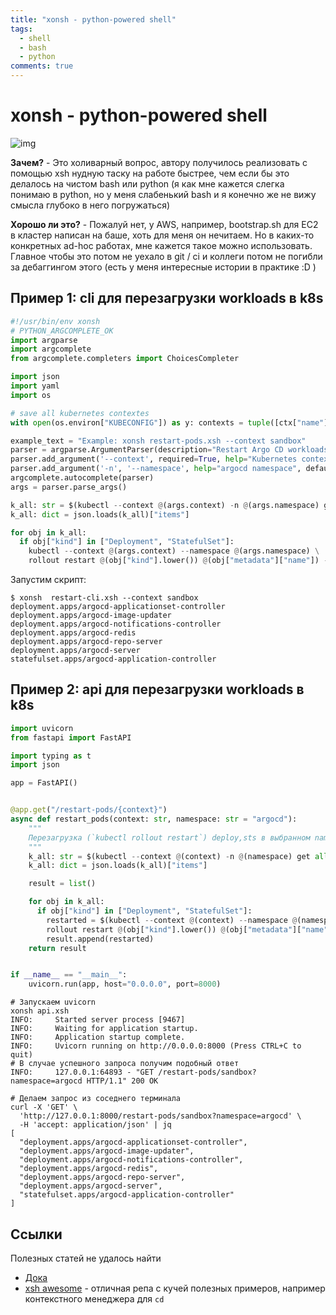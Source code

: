 ```yaml
---
title: "xonsh - python-powered shell"
tags:
  - shell
  - bash
  - python
comments: true
---
```


# xonsh - python-powered shell

![img](https://raw.githubusercontent.com/xonsh/xonsh/main/docs/_static/xonsh5.png)

**Зачем?** - Это холиварный вопрос, автору получилось реализовать с помощью xsh нудную таску на работе быстрее, чем если бы это делалось на чистом bash или python (я как мне кажется слегка понимаю в python, но у меня слабенький bash и я конечно же не вижу смысла глубоко в него погружаться)

**Хорошо ли это?** - Пожалуй нет, у AWS, например, bootstrap.sh для EC2 в кластер написан на баше, хоть для меня он нечитаем. Но в каких-то конкретных ad-hoc работах, мне кажется такое можно использовать. Главное чтобы это потом не уехало в git / ci и коллеги потом не погибли за дебаггингом этого (есть у меня интересные истории в практике :D )

## Пример 1: cli для перезагрузки workloads в k8s

```python
#!/usr/bin/env xonsh
# PYTHON_ARGCOMPLETE_OK
import argparse
import argcomplete
from argcomplete.completers import ChoicesCompleter

import json
import yaml
import os

# save all kubernetes contextes
with open(os.environ["KUBECONFIG"]) as y: contexts = tuple([ctx["name"] for ctx in yaml.safe_load(y)["contexts"]])

example_text = "Example: xonsh restart-pods.xsh --context sandbox"
parser = argparse.ArgumentParser(description="Restart Argo CD workloads", epilog=example_text)
parser.add_argument('--context', required=True, help="Kubernetes contexts").completer=ChoicesCompleter((contexts))
parser.add_argument('-n', '--namespace', help="argocd namespace", default="argocd")
argcomplete.autocomplete(parser)
args = parser.parse_args()

k_all: str = $(kubectl --context @(args.context) -n @(args.namespace) get all --output json)
k_all: dict = json.loads(k_all)["items"]

for obj in k_all:
  if obj["kind"] in ["Deployment", "StatefulSet"]:
    kubectl --context @(args.context) --namespace @(args.namespace) \
    rollout restart @(obj["kind"].lower()) @(obj["metadata"]["name"]) -o name
```

Запустим скрипт:

```shell
$ xonsh  restart-cli.xsh --context sandbox
deployment.apps/argocd-applicationset-controller
deployment.apps/argocd-image-updater
deployment.apps/argocd-notifications-controller
deployment.apps/argocd-redis
deployment.apps/argocd-repo-server
deployment.apps/argocd-server
statefulset.apps/argocd-application-controller
```

## Пример 2: api для перезагрузки workloads в k8s

```python
import uvicorn
from fastapi import FastAPI

import typing as t
import json

app = FastAPI()


@app.get("/restart-pods/{context}")
async def restart_pods(context: str, namespace: str = "argocd"):
    """
    Перезагрузка (`kubectl rollout restart`) deploy,sts в выбранном namespace-е
    """
    k_all: str = $(kubectl --context @(context) -n @(namespace) get all --output json)
    k_all: dict = json.loads(k_all)["items"]

    result = list()

    for obj in k_all:
      if obj["kind"] in ["Deployment", "StatefulSet"]:
        restarted = $(kubectl --context @(context) --namespace @(namespace) \
        rollout restart @(obj["kind"].lower()) @(obj["metadata"]["name"]) -o name).strip()
        result.append(restarted)
    return result


if __name__ == "__main__":
    uvicorn.run(app, host="0.0.0.0", port=8000)
```

```shell
# Запускаем uvicorn
xonsh api.xsh
INFO:     Started server process [9467]
INFO:     Waiting for application startup.
INFO:     Application startup complete.
INFO:     Uvicorn running on http://0.0.0.0:8000 (Press CTRL+C to quit)
# В случае успешного запроса получим подобный ответ
INFO:     127.0.0.1:64893 - "GET /restart-pods/sandbox?namespace=argocd HTTP/1.1" 200 OK

# Делаем запрос из соседнего терминала
curl -X 'GET' \
  'http://127.0.0.1:8000/restart-pods/sandbox?namespace=argocd' \
  -H 'accept: application/json' | jq
[
  "deployment.apps/argocd-applicationset-controller",
  "deployment.apps/argocd-image-updater",
  "deployment.apps/argocd-notifications-controller",
  "deployment.apps/argocd-redis",
  "deployment.apps/argocd-repo-server",
  "deployment.apps/argocd-server",
  "statefulset.apps/argocd-application-controller"
]
```

## Ссылки

Полезных статей не удалось найти

- [Дока](https://xon.sh/contents.html)
- [xsh awesome](https://github.com/anki-code/xonsh-cheatsheet) - отличная репа с кучей полезных примеров, например контекстного менеджера для `cd`
